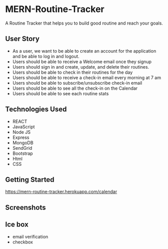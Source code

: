 # MERN-Routine-Tracker

A Routine Tracker that helps you to build good routine and reach your goals.

## User Story

- As a user, we want to be able to create an account for the application and be able to log in and logout.
- Users should be able to receive a Welcome email once they signup
- Users should sign in and create, update, and delete their routines.
- Users should be able to check in their routines for the day
- Users should be able to receive a check-in email every morning at 7 am
- Users should be able to subscribe/unsubscribe check-in email
- Users should be able to see all the check-in on the Calendar
- Users should be able to see each routine stats

## Technologies Used

- REACT
- JavaScript
- Node JS
- Express
- MongoDB
- SendGrid
- Bootstrap
- Html
- CSS

## Getting Started

https://mern-routine-tracker.herokuapp.com/calendar

## Screenshots

## Ice box

- email verification
- checkbox

